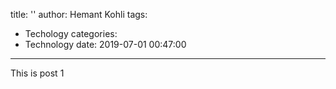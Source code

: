 title: ''
author: Hemant Kohli
tags:
  - Techology
categories:
  - Technology
date: 2019-07-01 00:47:00
---
This is post 1